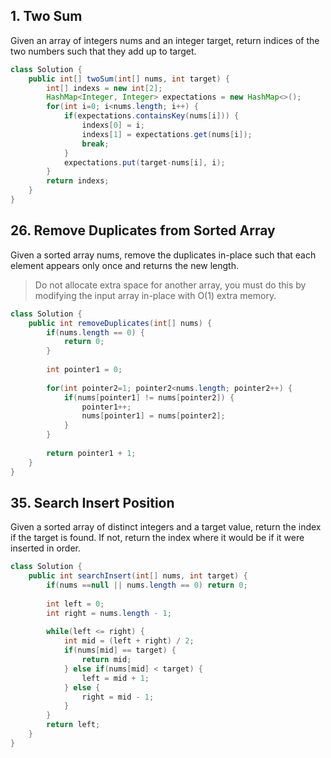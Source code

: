 ## 1. Two Sum
Given an array of integers nums and an integer target, return indices of the two numbers such that they add up to target.
```java
class Solution {
    public int[] twoSum(int[] nums, int target) {
        int[] indexs = new int[2];
        HashMap<Integer, Integer> expectations = new HashMap<>();
        for(int i=0; i<nums.length; i++) {
            if(expectations.containsKey(nums[i])) {
                indexs[0] = i;
                indexs[1] = expectations.get(nums[i]);
                break;
            }
            expectations.put(target-nums[i], i);
        }
        return indexs;
    }
}
```

## 26. Remove Duplicates from Sorted Array
Given a sorted array nums, remove the duplicates in-place such that each element appears only once and returns the new length.
> Do not allocate extra space for another array, you must do this by modifying the input array in-place with O(1) extra memory.
```java
class Solution {
    public int removeDuplicates(int[] nums) {
        if(nums.length == 0) {
            return 0;
        }
        
        int pointer1 = 0;
        
        for(int pointer2=1; pointer2<nums.length; pointer2++) {
            if(nums[pointer1] != nums[pointer2]) {
                pointer1++;
                nums[pointer1] = nums[pointer2];
            }
        }
        
        return pointer1 + 1;
    }
}
```

## 35. Search Insert Position
Given a sorted array of distinct integers and a target value, return the index if the target is found. If not, return the index where it would be if it were inserted in order.
```java
class Solution {
    public int searchInsert(int[] nums, int target) {
        if(nums ==null || nums.length == 0) return 0;
        
        int left = 0;
        int right = nums.length - 1;  
        
        while(left <= right) {
            int mid = (left + right) / 2;
            if(nums[mid] == target) {
                return mid;
            } else if(nums[mid] < target) {
                left = mid + 1;
            } else {
                right = mid - 1;
            }
        }
        return left;
    }
}
```
